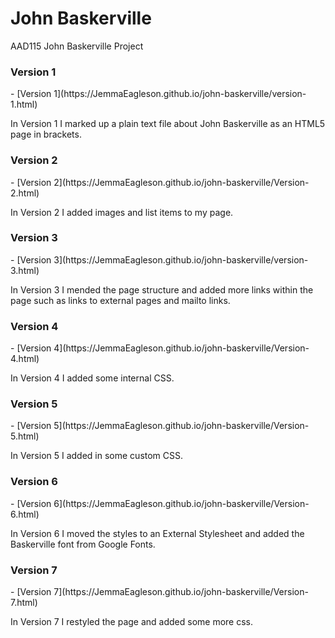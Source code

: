 John Baskerville
================
AAD115 John Baskerville Project 

<h3>Version 1</h3>
- [Version 1](https://JemmaEagleson.github.io/john-baskerville/version-1.html)

In Version 1 I marked up a plain text file about John Baskerville as an HTML5 page in brackets. 


<h3>Version 2</h3>
- [Version 2](https://JemmaEagleson.github.io/john-baskerville/Version-2.html)

In Version 2 I added images and list items to my page.

<h3>Version 3</h3>
- [Version 3](https://JemmaEagleson.github.io/john-baskerville/version-3.html)

In Version 3 I mended the page structure and added more links within the page such as links to external pages and mailto links.

<h3>Version 4</h3>
- [Version 4](https://JemmaEagleson.github.io/john-baskerville/Version-4.html)

In Version 4 I added some internal CSS.

<h3>Version 5</h3>
- [Version 5](https://JemmaEagleson.github.io/john-baskerville/Version-5.html)

In Version 5 I added in some custom CSS.

<h3>Version 6</h3>
- [Version 6](https://JemmaEagleson.github.io/john-baskerville/Version-6.html)

In Version 6 I moved the styles to an External Stylesheet and added the Baskerville font from Google Fonts.

<h3>Version 7</h3>
- [Version 7](https://JemmaEagleson.github.io/john-baskerville/Version-7.html)

In Version 7 I restyled the page and added some more css. 

